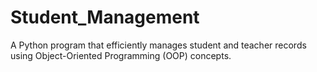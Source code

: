 # Student_Management
A Python program that efficiently manages student and teacher records using Object-Oriented Programming (OOP) concepts.
